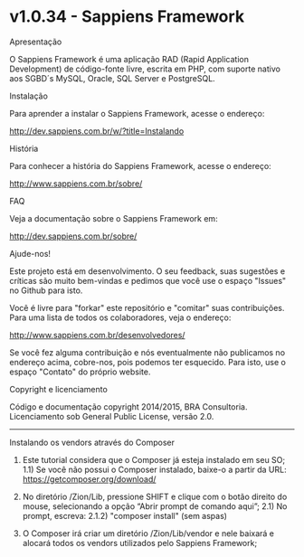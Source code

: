 # v1.0.34 - Sappiens Framework

Apresentação

O Sappiens Framework é uma aplicação RAD (Rapid Application Development) de código-fonte livre, escrita em PHP, com suporte nativo aos SGBD´s MySQL, Oracle, SQL Server e PostgreSQL.

Instalação

Para aprender a instalar o Sappiens Framework, acesse o endereço:

http://dev.sappiens.com.br/w/?title=Instalando

História

Para conhecer a história do Sappiens Framework, acesse o endereço:

http://www.sappiens.com.br/sobre/

FAQ

Veja a documentação sobre o Sappiens Framework em:

http://dev.sappiens.com.br/sobre/

Ajude-nos!

Este projeto está em desenvolvimento. O seu feedback, suas sugestões e críticas são muito bem-vindas e pedimos que você use o espaço "Issues" no Github para isto.

Você é livre para "forkar" este repositório e "comitar" suas contribuições. Para uma lista de todos os colaboradores, veja o endereço:

http://www.sappiens.com.br/desenvolvedores/

Se você fez alguma contribuição e nós eventualmente não publicamos no endereço acima, cobre-nos, pois podemos ter esquecido. Para isto, use o espaço "Contato" do próprio website.

Copyright e licenciamento

Código e documentação copyright 2014/2015, BRA Consultoria. Licenciamento sob General Public License, versão 2.0.

-------

Instalando os vendors através do Composer

1) Este tutorial considera que o Composer já esteja instalado em seu SO;
1.1) Se você não possui o Composer instalado, baixe-o a partir da URL: https://getcomposer.org/download/

2) No diretório /Zion/Lib, pressione SHIFT e clique com o botão direito do mouse, selecionando a opção “Abrir prompt de comando aqui”;
2.1) No prompt, escreva:
2.1.2) "composer install" (sem aspas)

3) O Composer irá criar um diretório /Zion/Lib/vendor e nele baixará e alocará todos os vendors utilizados pelo Sappiens Framework;

